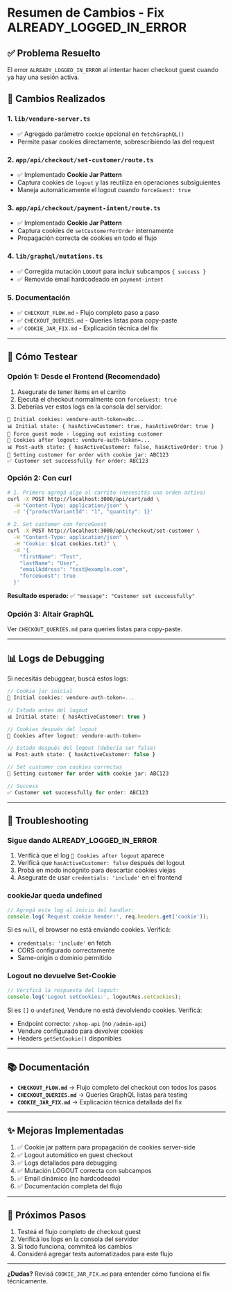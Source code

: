 # Resumen de Cambios - Fix ALREADY_LOGGED_IN_ERROR

## ✅ Problema Resuelto

El error `ALREADY_LOGGED_IN_ERROR` al intentar hacer checkout guest cuando ya hay una sesión activa.

## 🔧 Cambios Realizados

### 1. `lib/vendure-server.ts`
- ✅ Agregado parámetro `cookie` opcional en `fetchGraphQL()`
- Permite pasar cookies directamente, sobrescribiendo las del request

### 2. `app/api/checkout/set-customer/route.ts`  
- ✅ Implementado **Cookie Jar Pattern**
- Captura cookies de `logout` y las reutiliza en operaciones subsiguientes
- Maneja automáticamente el logout cuando `forceGuest: true`

### 3. `app/api/checkout/payment-intent/route.ts`
- ✅ Implementado **Cookie Jar Pattern**  
- Captura cookies de `setCustomerForOrder` internamente
- Propagación correcta de cookies en todo el flujo

### 4. `lib/graphql/mutations.ts`
- ✅ Corregida mutación `LOGOUT` para incluir subcampos `{ success }`
- ✅ Removido email hardcodeado en `payment-intent`

### 5. Documentación
- ✅ `CHECKOUT_FLOW.md` - Flujo completo paso a paso
- ✅ `CHECKOUT_QUERIES.md` - Queries listas para copy-paste
- ✅ `COOKIE_JAR_FIX.md` - Explicación técnica del fix

---

## 🧪 Cómo Testear

### Opción 1: Desde el Frontend (Recomendado)

1. Asegurate de tener items en el carrito
2. Ejecutá el checkout normalmente con `forceGuest: true`
3. Deberías ver estos logs en la consola del servidor:

```
🍪 Initial cookies: vendure-auth-token=abc...
📊 Initial state: { hasActiveCustomer: true, hasActiveOrder: true }
🔐 Force guest mode - logging out existing customer
🍪 Cookies after logout: vendure-auth-token=...
📊 Post-auth state: { hasActiveCustomer: false, hasActiveOrder: true }
👤 Setting customer for order with cookie jar: ABC123
✅ Customer set successfully for order: ABC123
```

### Opción 2: Con curl

```bash
# 1. Primero agregá algo al carrito (necesitás una orden activa)
curl -X POST http://localhost:3000/api/cart/add \
  -H "Content-Type: application/json" \
  -d '{"productVariantId": "1", "quantity": 1}'

# 2. Set customer con forceGuest
curl -X POST http://localhost:3000/api/checkout/set-customer \
  -H "Content-Type: application/json" \
  -H "Cookie: $(cat cookies.txt)" \
  -d '{
    "firstName": "Test",
    "lastName": "User", 
    "emailAddress": "test@example.com",
    "forceGuest": true
  }'
```

**Resultado esperado:** ✅ `"message": "Customer set successfully"`

### Opción 3: Altair GraphQL

Ver `CHECKOUT_QUERIES.md` para queries listas para copy-paste.

---

## 📊 Logs de Debugging

Si necesitás debuggear, buscá estos logs:

```typescript
// Cookie jar inicial
🍪 Initial cookies: vendure-auth-token=...

// Estado antes del logout
📊 Initial state: { hasActiveCustomer: true }

// Cookies después del logout
🍪 Cookies after logout: vendure-auth-token=

// Estado después del logout (debería ser false)
📊 Post-auth state: { hasActiveCustomer: false }

// Set customer con cookies correctas
👤 Setting customer for order with cookie jar: ABC123

// Success
✅ Customer set successfully for order: ABC123
```

---

## 🚨 Troubleshooting

### Sigue dando ALREADY_LOGGED_IN_ERROR

1. Verificá que el log `🍪 Cookies after logout` aparece
2. Verificá que `hasActiveCustomer: false` después del logout
3. Probá en modo incógnito para descartar cookies viejas
4. Asegurate de usar `credentials: 'include'` en el frontend

### cookieJar queda undefined

```typescript
// Agregá este log al inicio del handler:
console.log('Request cookie header:', req.headers.get('cookie'));
```

Si es `null`, el browser no está enviando cookies. Verificá:
- `credentials: 'include'` en fetch
- CORS configurado correctamente
- Same-origin o dominio permitido

### Logout no devuelve Set-Cookie

```typescript
// Verificá la respuesta del logout:
console.log('Logout setCookies:', logoutRes.setCookies);
```

Si es `[]` o `undefined`, Vendure no está devolviendo cookies. Verificá:
- Endpoint correcto: `/shop-api` (no `/admin-api`)
- Vendure configurado para devolver cookies
- Headers `getSetCookie()` disponibles

---

## 📚 Documentación

- **`CHECKOUT_FLOW.md`** → Flujo completo del checkout con todos los pasos
- **`CHECKOUT_QUERIES.md`** → Queries GraphQL listas para testing
- **`COOKIE_JAR_FIX.md`** → Explicación técnica detallada del fix

---

## ✨ Mejoras Implementadas

1. ✅ Cookie jar pattern para propagación de cookies server-side
2. ✅ Logout automático en guest checkout
3. ✅ Logs detallados para debugging
4. ✅ Mutación LOGOUT correcta con subcampos
5. ✅ Email dinámico (no hardcodeado)
6. ✅ Documentación completa del flujo

---

## 🎯 Próximos Pasos

1. Testeá el flujo completo de checkout guest
2. Verificá los logs en la consola del servidor
3. Si todo funciona, commiteá los cambios
4. Considerá agregar tests automatizados para este flujo

---

**¿Dudas?** Revisá `COOKIE_JAR_FIX.md` para entender cómo funciona el fix técnicamente.

